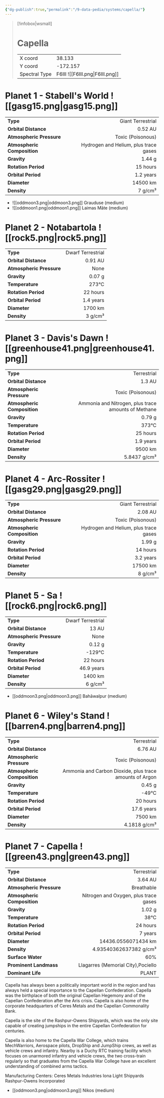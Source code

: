 ```yaml
---
{"dg-publish":true,"permalink":"/9-data-pedia/systems/capella/"}
---
```


> [!infobox|wsmall]
> # Capella
> | | |
> | - | - |
> | X coord | 38.133 |
> | Y coord| -172.157 |
> | Spectral Type | F6III ![[F6III.png\|F6III.png]] |

# Planet 1 - Stabell's World ![[gasg15.png\|gasg15.png]]
|                             |                           |
| --------------------------- | -------------------------:|
| **Type**                    |             Giant Terrestrial |
| **Orbital Distance**        |   0.52 AU |
| **Atmospheric Pressure**    |       Toxic (Poisonous) |
| **Atmospheric Composition** |      Hydrogen and Helium, plus trace gases |
| **Gravity**                 |        1.44 g |
| **Rotation Period**         |  15 hours |
| **Orbital Period** | 1.2 years |
| **Diameter**                |      14500 km | 
| **Density**                 |    7 g/cm³ |



- ![[oddmoon3.png\|oddmoon3.png]] Grauduse (medium)
- ![[oddmoon1.png\|oddmoon1.png]] Laimas Māte (medium)


# Planet 2 - Notabartola ![[rock5.png\|rock5.png]]
|                             |                           |
| --------------------------- | -------------------------:|
| **Type**                    |             Dwarf Terrestrial |
| **Orbital Distance**        |   0.91 AU |
| **Atmospheric Pressure**    |       None |
| **Gravity**                 |        0.07 g |
| **Temperature**             |    273°C |
| **Rotation Period**         |  22 hours |
| **Orbital Period** | 1.4 years |
| **Diameter**                |      1700 km | 
| **Density**                 |    3 g/cm³ |





# Planet 3 - Davis's Dawn ![[greenhouse41.png\|greenhouse41.png]]
|                             |                           |
| --------------------------- | -------------------------:|
| **Type**                    |             Terrestrial |
| **Orbital Distance**        |   1.3 AU |
| **Atmospheric Pressure**    |       Toxic (Poisonous) |
| **Atmospheric Composition** |      Ammonia and Nitrogen, plus trace amounts of Methane |
| **Gravity**                 |        0.79 g |
| **Temperature**             |    373°C |
| **Rotation Period**         |  25 hours |
| **Orbital Period** | 1.9 years |
| **Diameter**                |      9500 km | 
| **Density**                 |    5.8437 g/cm³ |





# Planet 4 - Arc-Rossiter ![[gasg29.png\|gasg29.png]]
|                             |                           |
| --------------------------- | -------------------------:|
| **Type**                    |             Giant Terrestrial |
| **Orbital Distance**        |   2.08 AU |
| **Atmospheric Pressure**    |       Toxic (Poisonous) |
| **Atmospheric Composition** |      Hydrogen and Helium, plus trace gases |
| **Gravity**                 |        1.99 g |
| **Rotation Period**         |  14 hours |
| **Orbital Period** | 3.2 years |
| **Diameter**                |      17500 km | 
| **Density**                 |    8 g/cm³ |





# Planet 5 - Sa ![[rock6.png\|rock6.png]]
|                             |                           |
| --------------------------- | -------------------------:|
| **Type**                    |             Dwarf Terrestrial |
| **Orbital Distance**        |   13 AU |
| **Atmospheric Pressure**    |       None |
| **Gravity**                 |        0.12 g |
| **Temperature**             |    -129°C |
| **Rotation Period**         |  22 hours |
| **Orbital Period** | 46.9 years |
| **Diameter**                |      1400 km | 
| **Density**                 |    6 g/cm³ |



- [[oddmoon3.png\|oddmoon3.png]] Bahāwalpur (medium)

# Planet 6 - Wiley's Stand ![[barren4.png\|barren4.png]]
|                             |                           |
| --------------------------- | -------------------------:|
| **Type**                    |             Terrestrial |
| **Orbital Distance**        |   6.76 AU |
| **Atmospheric Pressure**    |       Toxic (Poisonous) |
| **Atmospheric Composition** |      Ammonia and Carbon Dioxide, plus trace amounts of Argon |
| **Gravity**                 |        0.45 g |
| **Temperature**             |    -49°C |
| **Rotation Period**         |  20 hours |
| **Orbital Period** | 17.6 years |
| **Diameter**                |      7500 km | 
| **Density**                 |    4.1818 g/cm³ |





# Planet 7 - Capella ![[green43.png\|green43.png]]
|                             |                           |
| --------------------------- | -------------------------:|
| **Type**                    |             Terrestrial |
| **Orbital Distance**        |   3.64 AU |
| **Atmospheric Pressure**    |       Breathable |
| **Atmospheric Composition** |      Nitrogen and Oxygen, plus trace gases |
| **Gravity**                 |        1.02 g |
| **Temperature**             |    38°C |
| **Rotation Period**         |  24 hours |
| **Orbital Period** | 7 years |
| **Diameter**                |      14436.0556071434 km | 
| **Density**                 |    4.93540362637382 g/cm³ |
| **Surface Water**           |           60% | 
| **Prominent Landmass**      |         Llagarres (Memorial City),Pociello | 
| **Dominant Life**           |         PLANT |

Capella has always been a politically important world in the region and has always held a special importance to the Capellan Confederation. Capella was the birthplace of both the original Capellan Hegemony and of the Capellan Confederation after the Aris crisis. Capella is also home of the corporate headquarters of Ceres Metals and the Capellan Commonality Bank.

Capella is the site of the Rashpur-Owens Shipyards, which was the only site capable of creating jumpships in the entire Capellan Confederation for centuries.

Capella is also home to the Capella War College, which trains MechWarriors, Aerospace pilots, DropShip and JumpShip crews, as well as vehicle crews and infantry. Nearby is a Duchy RTC training facility which focuses on unarmored infantry and vehicle crews, the two cross-train regularly so that graduates from the Capella War College have an excellent understanding of combined arms tactics.

Manufacturing Centers:
Ceres Metals Industries
Iona Light Shipyards
Rashpur-Owens Incorporated

- [[oddmoon3.png\|oddmoon3.png]] Nikos (medium)

